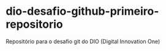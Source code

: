 # dio-desafio-github-primeiro-repositorio
Repositório para o desafio git do DIO (Digital Innovation One)
